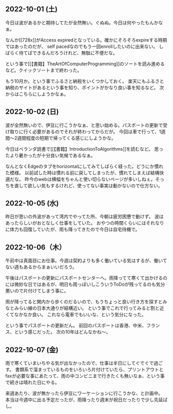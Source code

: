 ## 2022-10-01 (土)

今日は波があるかと期待してたが全然無い。ぐぬぬ。今日は何やったもんかなぁ。

なんか[[728x]]がAccess expiredとなっている。確かにそろそろexpireする時期ではあったのだが、
self pacedなのでもう一回enrollしたいのに出来ない。
しばらく待てばできるんだろうけれど、無駄に不便だな。

という事で[[【書籍】TheArtOfComputerProgramming]]のソートを読み進めるなど。クイックソートまで終わった。

もう10月か。という事でふるさと納税をいくつかしておく。
楽天にもふるさと納税のサイトがあるという事を知り、ポイントがかなり良い事を知るなど。
次からはこちらにしようかなぁ。

## 2022-10-02 (日)

波が全然無いので、伊豆に行こうかなぁ、と思い始める。パスポートの更新で受け取りに行く必要があるのでそれが終わってからだが。
今回は車で行って、1週間〜2週間程度の短期で帰ってくる感じにしようかな。

今日はベランダ読書で[[【書籍】IntroductionToAlgorithms]]を読むなど。
思ったより暑かったが十分良い気候であるなぁ。

なんとなくEdgeのタブをhorizontalにしてみてしばらく経った。どうにか慣れた模様。
以前試した時は慣れる前に戻してしまったが、慣れてしまえば結構快適だな。
昨今のwebは横幅をちゃんと使い切らないページが多いしねぇ。そっちを直して欲しい気もするけれど、使ってない事実は動かないので仕方ない。

## 2022-10-05 (水)

昨日が思いの外波があって湾内でやってた所、今朝は疲労困憊で動けず。
波はあったらしいがおとなしく仕事をしていた。
おやつの時間くらいにはそれなりに体力も回復していたが、雨も降ってきたので今日は自宅待機で。

## 2022-10-06（木）

午前中は真面目にお仕事。今週は契約よりも多く働いている気はするが、働いてない週もあるからまぁいいだろう。

午後はパスポートの更新にパスポートセンターへ。雨降ってて寒くて出かけるのには微妙な日ではあるが、明日も雨っぽいしこういうToDoが残ってるのも気分悪いので片付けてしまう事に。

雨が降ってると関内から歩くのだるいので、もうちょっと良い行き方を探すとみなとみらい線の日本大通りが結構近い。
という事でこれで行ってみると割と近くてなかなか良い。
これなら電車でもいいな、という気分になった。

という事でパスポートの更新だん。
前回のパスポートは香港、中米、フランス、という感じだった。
次の10年はどんなかね〜。

## 2022-10-07 (金)

雨で寒くていまいちやる気が出なかったので、仕事は半日にしてぐでぐで過ごす。
書類系で溜まっているものをいろいろ片付けていたら、プリントアウトとfaxが必要な事にあたって、雨の中コンビニまで行きたくも無いなぁ、という事で続きは晴れた日にやる。

来週あたり、波が無かったら伊豆にワーケーションに行こうかな、と計画中。
本当は今週中に出る予定だったが、雨降ったり週末が祝日だったりで少し先延ばし。